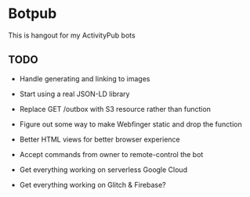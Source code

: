 # Botpub

This is hangout for my ActivityPub bots

## TODO

* Handle generating and linking to images

* Start using a real JSON-LD library

* Replace GET /outbox with S3 resource rather than function

* Figure out some way to make Webfinger static and drop the function

* Better HTML views for better browser experience

* Accept commands from owner to remote-control the bot

* Get everything working on serverless Google Cloud

* Get everything working on Glitch & Firebase?
